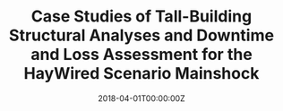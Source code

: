 ---
title: "Case Studies of Tall-Building Structural Analyses and Downtime and Loss Assessment for the HayWired Scenario Mainshock"
authors:
- Ibrahim Almufti
- Carlos Molina Hutt
- Michael Mieler
- admin
- Chad Fusco
date: "2018-04-01T00:00:00Z"
doi: "10.3133/sir20175013v2"

# Schedule page publish date (NOT publication's date).
publishDate: "2023-12-19T00:00:00Z"

# Publication type.
# Accepts a single type but formatted as a YAML list (for Hugo requirements).
# Enter a publication type from the CSL standard.
publication_types: ["report"]

# Publication name and optional abbreviated publication name.
publication: "*The HayWired Earthquake Scenario—Engineering Implications*"
publication_short: ""

abstract: ""

# Summary. An optional shortened abstract.
summary: ''

tags:
  - REDi
  - resilience
  - recovery modeling
  - building downtime
  - earthquakes
featured: false

# links:
# - name: ""
#   url: ""
url_pdf: 'https://www.researchgate.net/publication/325766998_Case_Studies_of_Tall-Building_Structural_Analyses_and_Downtime_and_Loss_Assessment_for_the_HayWired_Scenario_Mainshock'
url_code: ''
url_dataset: ''
url_poster: ''
url_project: ''
url_slides: ''
url_source: ''
url_video: ''

# Featured image
# To use, add an image named `featured.jpg/png` to your page's folder. 
image:
  caption: ''
  focal_point: ""
  preview_only: false

# Associated Projects (optional).
#   Associate this publication with one or more of your projects.
#   Simply enter your project's folder or file name without extension.
#   E.g. `internal-project` references `content/project/internal-project/index.md`.
#   Otherwise, set `projects: []`.
projects: ['functional-recovery-redi']

# Slides (optional).
#   Associate this publication with Markdown slides.
#   Simply enter your slide deck's filename without extension.
#   E.g. `slides: "example"` references `content/slides/example/index.md`.
#   Otherwise, set `slides: ""`.
slides: ""

# Other options
show_related: true

---